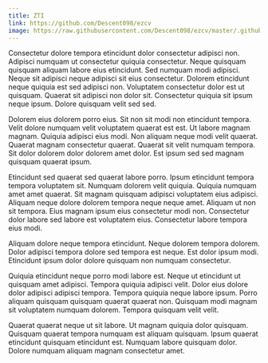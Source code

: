 ```yaml
---
title: ZTI
link: https://github.com/Descent098/ezcv
image: https://raw.githubusercontent.com/Descent098/ezcv/master/.github/logo.png
---
```


Consectetur dolore tempora etincidunt dolor consectetur adipisci non. Adipisci numquam ut consectetur quiquia consectetur. Neque quisquam quisquam aliquam labore eius etincidunt. Sed numquam modi adipisci. Neque sit adipisci neque adipisci sit eius consectetur. Dolorem etincidunt neque quiquia est sed adipisci non. Voluptatem consectetur dolor est ut quisquam. Quaerat sit adipisci non dolor sit. Consectetur quiquia sit ipsum neque ipsum. Dolore quisquam velit sed sed.

Dolorem eius dolorem porro eius. Sit non sit modi non etincidunt tempora. Velit dolore numquam velit voluptatem quaerat est est. Ut labore magnam magnam. Quiquia adipisci eius modi. Non aliquam neque modi velit quaerat. Quaerat magnam consectetur quaerat. Quaerat sit velit numquam tempora. Sit dolor dolorem dolor dolorem amet dolor. Est ipsum sed sed magnam quisquam quaerat ipsum.

Etincidunt sed quaerat sed quaerat labore porro. Ipsum etincidunt tempora tempora voluptatem sit. Numquam dolorem velit quiquia. Quiquia numquam amet amet quaerat. Sit magnam quisquam adipisci voluptatem eius adipisci. Aliquam neque dolore dolorem tempora neque neque amet. Aliquam ut non sit tempora. Eius magnam ipsum eius consectetur modi non. Consectetur dolor labore sed labore est voluptatem eius. Consectetur labore tempora eius modi.

Aliquam dolore neque tempora etincidunt. Neque dolorem tempora dolorem. Dolor adipisci tempora dolore sed tempora est neque. Est dolor ipsum modi. Etincidunt ipsum dolor dolore quisquam non numquam consectetur.

Quiquia etincidunt neque porro modi labore est. Neque ut etincidunt ut quisquam amet adipisci. Tempora quiquia adipisci velit. Dolor eius dolore dolor adipisci adipisci tempora. Tempora quiquia neque labore ipsum. Porro aliquam quisquam quisquam quaerat quaerat non. Quisquam modi magnam sit voluptatem numquam dolorem. Tempora quisquam velit velit.

Quaerat quaerat neque ut sit labore. Ut magnam quiquia dolor quisquam. Quisquam quaerat tempora numquam est aliquam quisquam. Ipsum quaerat etincidunt quisquam etincidunt est. Numquam labore quisquam dolor. Dolore numquam aliquam magnam consectetur amet.
    